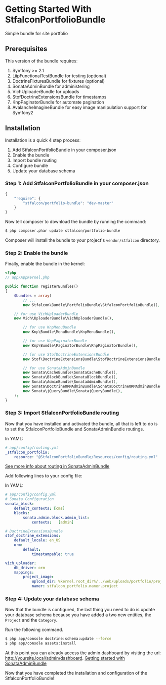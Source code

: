 Getting Started With StfalconPortfolioBundle
==================================

Simple bundle for site portfolio

## Prerequisites

This version of the bundle requires:

1. Symfony >= 2.1
2. LiipFunctionalTestBundle for testing (optional)
3. DoctrineFixturesBundle for fixtures (optional)
4. SonataAdminBundle for administering
5. VichUploaderBundle for uploads
6. StofDoctrineExtensionsBundle for timestamps
7. KnpPaginatorBundle for automate pagination
8. AvalancheImagineBundle for easy image manipulation support for Symfony2

## Installation

Installation is a quick 4 step process:

1. Add StfalconPortfolioBundle in your composer.json
2. Enable the bundle
3. Import bundle routing
4. Configure bundle
5. Update your database schema

### Step 1: Add StfalconPortfolioBundle in your composer.json

```js
{
    "require": {
        "stfalcon/portfolio-bundle": "dev-master"
    }
}
```

Now tell composer to download the bundle by running the command:

``` bash
$ php composer.phar update stfalcon/portfolio-bundle
```

Composer will install the bundle to your project's `vendor/stfalcon` directory.

### Step 2: Enable the bundle

Finally, enable the bundle in the kernel:

``` php
<?php
// app/AppKernel.php

public function registerBundles()
{
    $bundles = array(
        // ...
        new Stfalcon\Bundle\PortfolioBundle\StfalconPortfolioBundle(),

	// for use VichUploaderBundle
	new Vich\UploaderBundle\VichUploaderBundle(),

        // for use KnpMenuBundle
        new Knp\Bundle\MenuBundle\KnpMenuBundle(),

        // for use KnpPaginatorBundle
        new Knp\Bundle\PaginatorBundle\KnpPaginatorBundle(),

        // for use StofDoctrineExtensionsBundle
        new Stof\DoctrineExtensionsBundle\StofDoctrineExtensionsBundle(),

        // for use SonataAdminBundle
        new Sonata\CacheBundle\SonataCacheBundle(),
        new Sonata\BlockBundle\SonataBlockBundle(),
        new Sonata\AdminBundle\SonataAdminBundle(),
        new Sonata\DoctrineORMAdminBundle\SonataDoctrineORMAdminBundle(),
        new Sonata\jQueryBundle\SonatajQueryBundle(),
    );
}
```

### Step 3: Import StfalconPortfolioBundle routing

Now that you have installed and activated the bundle, all that is left to do is
to set the StfalconPortfolioBundle and SonataAdminBundle routings.

In YAML:

``` yaml
# app/config/routing.yml
_stfalcon_portfolio:
    resource: "@StfalconPortfolioBundle/Resources/config/routing.yml"
```
[See more info about routing in SonataAdminBundle](https://github.com/sonata-project/SonataAdminBundle/blob/master/Resources/doc/reference/getting_started.rst#step-1-define-sonataadminbundle-routes)



Add following lines to your config file:

In YAML:

``` yaml
# app/config/config.yml
# Sonata Configuration
sonata_block:
    default_contexts: [cms]
    blocks:
        sonata.admin.block.admin_list:
            contexts:   [admin]

# DoctrineExtensionsBundle
stof_doctrine_extensions:
    default_locale: en_US
    orm:
        default:
            timestampable: true

vich_uploader:
    db_driver: orm
    mappings:
        project_image:
            upload_dir: %kernel.root_dir%/../web/uploads/portfolio/projects
            namer: stfalcon_portfolio.namer.project
```

### Step 4: Update your database schema

Now that the bundle is configured, the last thing you need to do is update your
database schema because you have added a two new entities, the `Project` and the `Category`.

Run the following command.

``` bash
$ php app/console doctrine:schema:update --force
$ php app/console assets:install
```
At this point you can already access the admin dashboard by visiting the url: http://yoursite.local/admin/dashboard.
[Getting started with SonataAdminBundle](http://sonata-project.org/bundles/admin/2-0/doc/reference/getting_started.html)

Now that you have completed the installation and configuration of the StfalconPortfolioBundle!
